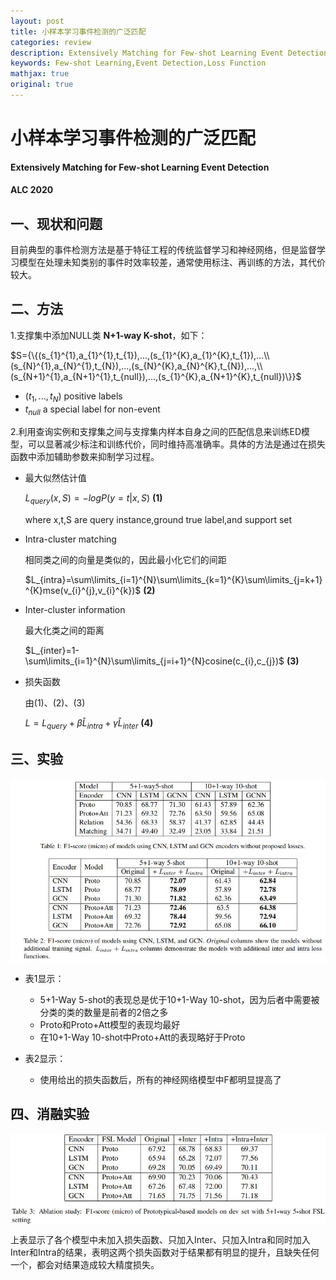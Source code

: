```yaml
---
layout: post
title: 小样本学习事件检测的广泛匹配
categories: review
description: Extensively Matching for Few-shot Learning Event Detection 
keywords: Few-shot Learning,Event Detection,Loss Function
mathjax: true
original: true
---
```


# 小样本学习事件检测的广泛匹配

#### Extensively Matching for Few-shot Learning Event Detection  

#### ALC 2020

## 一、现状和问题

目前典型的事件检测方法是基于特征工程的传统监督学习和神经网络，但是监督学习模型在处理未知类别的事件时效率较差，通常使用标注、再训练的方法，其代价较大。

## 二、方法

1.支撑集中添加NULL类 **N+1-way K-shot**，如下：

$S={\{(s_{1}^{1},a_{1}^{1},t_{1}),...,(s_{1}^{K},a_{1}^{K},t_{1}),...\\(s_{N}^{1},a_{N}^{1},t_{N}),...,(s_{N}^{K},a_{N}^{K},t_{N}),...,\\(s_{N+1}^{1},a_{N+1}^{1},t_{null}),...,(s_{1}^{K},a_{N+1}^{K},t_{null})\}}$

+ $(t_{1},...,t_{N})$ positive labels
+ $t_{null}$ a special label for non-event

2.利用查询实例和支撑集之间与支撑集内样本自身之间的匹配信息来训练ED模型，可以显著减少标注和训练代价，同时维持高准确率。具体的方法是通过在损失函数中添加辅助参数来抑制学习过程。

+ 最大似然估计值

  $L_{query}(x,S)=-logP(y=t|x,S)$    **(1)**

  where x,t,S are query instance,ground true label,and support set​

+ Intra-cluster matching

  相同类之间的向量是类似的，因此最小化它们的间距

  $L_{intra}=\sum\limits_{i=1}^{N}\sum\limits_{k=1}^{K}\sum\limits_{j=k+1}^{K}mse(v_{i}^{j},v_{i}^{k})$     **(2)**

+ Inter-cluster information

  最大化类之间的距离

  $L_{inter}=1-\sum\limits_{i=1}^{N}\sum\limits_{j=i+1}^{N}cosine(c_{i},c_{j})$   **(3)**

+ 损失函数

  由(1)、(2)、(3)

  $L=L_{query}+\beta \hat{L}_{intra}+\gamma \hat{L}_{inter}$    **(4)**

## 三、实验

<img style="width:px;height:px" src="/images/posts/markdown/Table12.jpg"  align=center />

+ 表1显示：
  + 5+1-Way 5-shot的表现总是优于10+1-Way 10-shot，因为后者中需要被分类的类的数量是前者的2倍之多
  + Proto和Proto+Att模型的表现均最好
  + 在10+1-Way 10-shot中Proto+Att的表现略好于Proto 

+ 表2显示：
  + 使用给出的损失函数后，所有的神经网络模型中F都明显提高了

## 四、消融实验

<img style="width:px;height:px" src="/images/posts/markdown/Table3.jpg"  align=center />

上表显示了各个模型中未加入损失函数、只加入Inter、只加入Intra和同时加入Inter和Intra的结果，表明这两个损失函数对于结果都有明显的提升，且缺失任何一个，都会对结果造成较大精度损失。





























